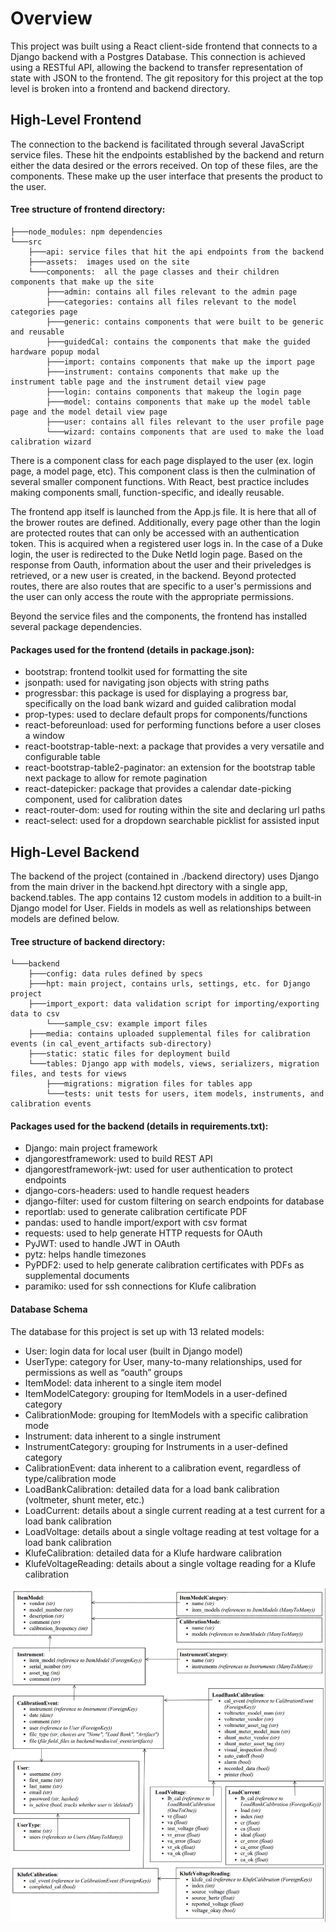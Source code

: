 # Overview
This project was built using a React client-side frontend that connects to a Django backend with a Postgres Database. This connection is achieved using a RESTful API, allowing the backend to transfer representation of state with JSON to the frontend. The git repository for this project at the top level is broken into a frontend and backend directory.

## High-Level Frontend
The connection to the backend is facilitated through several JavaScript service files. These hit the endpoints established by the backend and return either the data desired or the errors received. On top of these files, are the components. These make up the user interface that presents the product to the user. 

#### Tree structure of frontend directory:

    ├───node_modules: npm dependencies
    └───src
        ├───api: service files that hit the api endpoints from the backend
        ├───assets:  images used on the site
        └───components:  all the page classes and their children components that make up the site
            ├───admin: contains all files relevant to the admin page
            ├───categories: contains all files relevant to the model categories page
            ├───generic: contains components that were built to be generic and reusable
            ├───guidedCal: contains the components that make the guided hardware popup modal
            ├───import: contains components that make up the import page
            ├───instrument: contains components that make up the instrument table page and the instrument detail view page
            ├───login: contains components that makeup the login page
            ├───model: contains components that make up the model table page and the model detail view page
            ├───user: contains all files relevant to the user profile page
            └───wizard: contains components that are used to make the load calibration wizard
            


There is a component class for each page displayed to the user (ex. login page, a model page, etc). This component class is then the culmination of several smaller component functions. With React, best practice includes making components small, function-specific, and ideally reusable.

The frontend app itself is launched from the App.js file. It is here that all of the brower routes are defined. Additionally, every page other than the login are protected routes that can only be accessed with an authentication token. This is acquired when a registered user logs in. In the case of a Duke login, the user is redirected to the Duke NetId login page. Based on the response from Oauth, information about the user and their priveledges is retrieved, or a new user is created, in the backend. Beyond protected routes, there are also routes that are specific to a user's permissions and the user can only access the route with the appropriate permissions.  

Beyond the service files and the components, the frontend has installed several package dependencies. 

#### Packages used for the frontend (details in package.json):
- bootstrap: frontend toolkit used for formatting the site
- jsonpath: used for navigating json objects with string paths
- progressbar: this package is used for displaying a progress bar, specifically on the load bank wizard and guided calibration modal
- prop-types: used to declare default props for components/functions
- react-beforeunload: used for performing functions before a user closes a window
- react-bootstrap-table-next: a package that provides a very versatile and configurable table
- react-bootstrap-table2-paginator: an extension for the bootstrap table next package to allow for remote pagination
- react-datepicker: package that provides a calendar date-picking component, used for calibration dates
- react-router-dom: used for routing within the site and declaring url paths
- react-select: used for a dropdown searchable picklist for assisted input

## High-Level Backend
The backend of the project (contained in ./backend directory) uses Django from the main driver in the backend.hpt directory with a single app, backend.tables. The app contains 12 custom models in addition to a built-in Django model for User. Fields in models as well as relationships between models are defined below.

#### Tree structure of backend directory:

    └───backend
        ├───config: data rules defined by specs
        ├───hpt: main project, contains urls, settings, etc. for Django project
        ├───import_export: data validation script for importing/exporting data to csv
            └───sample_csv: example import files
        ├───media: contains uploaded supplemental files for calibration events (in cal_event_artifacts sub-directory)
        ├───static: static files for deployment build
        └───tables: Django app with models, views, serializers, migration files, and tests for views
            ├───migrations: migration files for tables app
            └───tests: unit tests for users, item models, instruments, and calibration events

#### Packages used for the backend (details in requirements.txt):
- Django: main project framework
- djangorestframework: used to build REST API
- djangorestframework-jwt: used for user authentication to protect endpoints
- django-cors-headers: used to handle request headers 
- django-filter: used for custom filtering on search endpoints for database
- reportlab: used to generate calibration certificate PDF
- pandas: used to handle import/export with csv format
- requests: used to help generate HTTP requests for OAuth
- PyJWT: used to handle JWT in OAuth
- pytz: helps handle timezones
- PyPDF2: used to help generate calibration certificates with PDFs as supplemental documents
- paramiko: used for ssh connections for Klufe calibration

#### Database Schema
The database for this project is set up with 13 related models:
- User: login data for local user (built in Django model)
- UserType: category for User, many-to-many relationships, used for permissions as well as “oauth” groups
- ItemModel: data inherent to a single item model
- ItemModelCategory: grouping for ItemModels in a user-defined category
- CalibrationMode: grouping for ItemModels with a specific calibration mode
- Instrument: data inherent to a single instrument
- InstrumentCategory: grouping for Instruments in a user-defined category
- CalibrationEvent: data inherent to a calibration event, regardless of type/calibration mode
- LoadBankCalibration: detailed data for a load bank calibration (voltmeter, shunt meter, etc.)
- LoadCurrent: details about a single current reading at a test current for a load bank calibration
- LoadVoltage: details about a single voltage reading at test voltage for a load bank calibration
- KlufeCalibration: detailed data for a Klufe hardware calibration
- KlufeVoltageReading: details about a single voltage reading for a Klufe calibration

![DB Diagram](db_diagram3.png)

